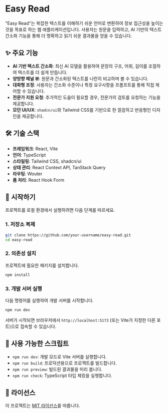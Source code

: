 # Easy Read

"Easy Read"는 복잡한 텍스트를 이해하기 쉬운 언어로 변환하여 정보 접근성을 높이는 것을 목표로 하는 웹 애플리케이션입니다. 사용자는 원문을 입력하고, AI 기반의 텍스트 간소화 기능을 통해 더 명확하고 읽기 쉬운 결과물을 얻을 수 있습니다.

## ✨ 주요 기능

-   **AI 기반 텍스트 간소화**: 최신 AI 모델을 활용하여 문장의 구조, 어휘, 길이를 조절하여 텍스트를 더 쉽게 만듭니다.
-   **양방향 패널 뷰**: 원문과 간소화된 텍스트를 나란히 비교하며 볼 수 있습니다.
-   **대화형 조정**: 사용자는 간소화 수준이나 특정 요구사항을 프롬프트를 통해 직접 제어할 수 있습니다.
-   **전문가 지원 요청**: 추가적인 도움이 필요할 경우, 전문가의 검토를 요청하는 기능을 제공합니다.
-   **모던 UI/UX**: `shadcn/ui`와 Tailwind CSS를 기반으로 한 깔끔하고 반응형인 디자인을 제공합니다.

## 🛠️ 기술 스택

-   **프레임워크**: React, Vite
-   **언어**: TypeScript
-   **스타일링**: Tailwind CSS, shadcn/ui
-   **상태 관리**: React Context API, TanStack Query
-   **라우팅**: Wouter
-   **폼 처리**: React Hook Form

## 🚀 시작하기

프로젝트를 로컬 환경에서 실행하려면 다음 단계를 따르세요.

### 1. 저장소 복제

```bash
git clone https://github.com/your-username/easy-read.git
cd easy-read
```

### 2. 의존성 설치

프로젝트에 필요한 패키지를 설치합니다.

```bash
npm install
```

### 3. 개발 서버 실행

다음 명령어를 실행하여 개발 서버를 시작합니다.

```bash
npm run dev
```

서버가 시작되면 브라우저에서 `http://localhost:5173` (또는 Vite가 지정한 다른 포트)으로 접속할 수 있습니다.

## 📜 사용 가능한 스크립트

-   `npm run dev`: 개발 모드로 Vite 서버를 실행합니다.
-   `npm run build`: 프로덕션용으로 프로젝트를 빌드합니다.
-   `npm run preview`: 빌드된 결과물을 미리 봅니다.
-   `npm run check`: TypeScript 타입 체킹을 실행합니다.

## 📄 라이선스

이 프로젝트는 [MIT 라이선스](LICENSE)를 따릅니다.
